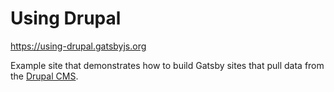 # Using Drupal

https://using-drupal.gatsbyjs.org

Example site that demonstrates how to build Gatsby sites that pull data from the
[Drupal CMS](https://www.drupal.org).
